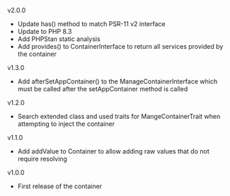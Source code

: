 v2.0.0

- Update has() method to match PSR-11 v2 interface
- Update to PHP 8.3
- Add PHPStan static analysis
- Add provides() to ContainerInterface to return all services provided by the container

v1.3.0

- Add afterSetAppContainer() to the ManageContainerInterface which must be called after the setAppContainer method is called

v1.2.0

- Search extended class and used traits for MangeContainerTrait when attempting to inject the container

v1.1.0

- Add addValue to Container to allow adding raw values that do not require resolving

v1.0.0

- First release of the container
